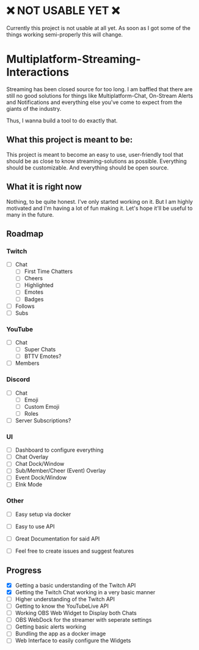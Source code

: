 # ❌ NOT USABLE YET ❌
Currently this project is not usable at all yet. As soon as I got some of the things working semi-properly this will change.

# Multiplatform-Streaming-Interactions

Streaming has been closed source for too long. I am baffled that there are still no good solutions for things like Multiplatform-Chat, On-Stream Alerts and Notifications and everything else you've come to expect from the giants of the industry.

Thus, I wanna build a tool to do exactly that.

## What this project is meant to be:

This project is meant to become an easy to use, user-friendly tool that should be as close to know streaming-solutions as possible. Everything should be customizable. And everything should be open source.

## What it is right now

Nothing, to be quite honest. I've only started working on it. But I am highly motivated and I'm having a lot of fun making it. Let's hope it'll be useful to many in the future.

## Roadmap
### Twitch
- [ ] Chat
  - [ ] First Time Chatters
  - [ ] Cheers
  - [ ] Highlighted
  - [ ] Emotes
  - [ ] Badges
- [ ] Follows
- [ ] Subs

### YouTube
- [ ] Chat
  - [ ] Super Chats
  - [ ] BTTV Emotes?
- [ ] Members

### Discord
- [ ] Chat
  - [ ] Emoji
  - [ ] Custom Emoji
  - [ ] Roles
- [ ] Server Subscriptions?
  
### UI
- [ ] Dashboard to configure everything
- [ ] Chat Overlay
- [ ] Chat Dock/Window
- [ ] Sub/Member/Cheer (Event) Overlay
- [ ] Event Dock/Window
- [ ] EInk Mode

### Other
- [ ] Easy setup via docker
- [ ] Easy to use API
- [ ] Great Documentation for said API

- [ ] Feel free to create issues and suggest features

## Progress
- [x] Getting a basic understanding of the Twitch API
- [x] Getting the Twitch Chat working in a very basic manner
- [ ] Higher understanding of the Twitch API
- [ ] Getting to know the YouTubeLive API
- [ ] Working OBS Web Widget to Display both Chats
- [ ] OBS WebDock for the streamer with seperate settings
- [ ] Getting basic alerts working
- [ ] Bundling the app as a docker image
- [ ] Web Interface to easily configure the Widgets
